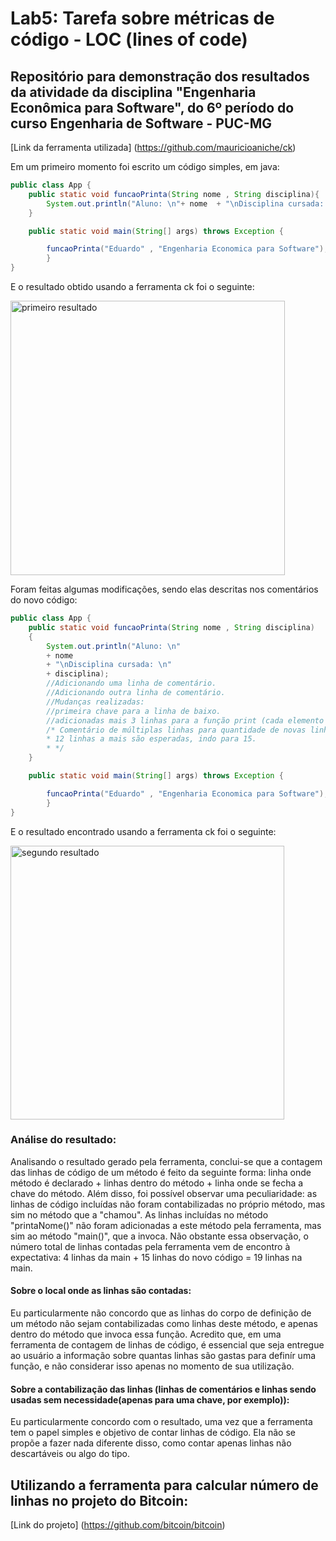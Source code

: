 # Lab5: Tarefa sobre métricas de código - LOC (lines of code)

## Repositório para demonstração dos resultados da atividade da disciplina "Engenharia Econômica para Software", do 6º período do curso Engenharia de Software - PUC-MG

[Link da ferramenta utilizada] (https://github.com/mauricioaniche/ck)

Em um primeiro momento foi escrito um código simples, em java:

```java
public class App {
    public static void funcaoPrinta(String nome , String disciplina){
        System.out.println("Aluno: \n"+ nome  + "\nDisciplina cursada: \n" + disciplina);
    }

    public static void main(String[] args) throws Exception {

        funcaoPrinta("Eduardo" , "Engenharia Economica para Software");
        }
}

```
E o resultado obtido usando a ferramenta ck foi o seguinte:

<img width="439" alt="primeiro resultado " src="https://github.com/eduardobandeiramg/Lab05/assets/69736656/957b2ad2-7ade-41bb-bc4c-8edc6b0b2cc1">

Foram feitas algumas modificações, sendo elas descritas nos comentários do novo código:

```java
public class App {
    public static void funcaoPrinta(String nome , String disciplina)
    {
        System.out.println("Aluno: \n"
        + nome 
        + "\nDisciplina cursada: \n" 
        + disciplina);
        //Adicionando uma linha de comentário.
        //Adicionando outra linha de comentário.
        //Mudanças realizadas:
        //primeira chave para a linha de baixo.
        //adicionadas mais 3 linhas para a função print (cada elemento a ser printado em uma linha diferente).
        /* Comentário de múltiplas linhas para quantidade de novas linhas esperadas:
        * 12 linhas a mais são esperadas, indo para 15.
        * */
    }

    public static void main(String[] args) throws Exception {

        funcaoPrinta("Eduardo" , "Engenharia Economica para Software");
        }
}
```
E o resultado encontrado usando a ferramenta ck foi o seguinte:

<img width="438" alt="segundo resultado" src="https://github.com/eduardobandeiramg/Lab05/assets/69736656/275bede8-b66b-4244-be99-9e28e75e242b">

### Análise do resultado:
Analisando o resultado gerado pela ferramenta, conclui-se que a contagem das linhas de código de um método é feito da seguinte forma: linha onde método é declarado + linhas dentro do método + linha onde se fecha a chave do método. 
Além disso, foi possível observar uma peculiaridade: as linhas de código incluídas não foram contabilizadas no próprio método, mas sim no método que a "chamou". As linhas incluídas no método "printaNome()" não foram adicionadas a este método pela ferramenta, mas sim ao método "main()", que a invoca. 
Não obstante essa observação, o número total de linhas contadas pela ferramenta vem de encontro à expectativa: 4 linhas da main + 15 linhas do novo código = 19 linhas na main. 
#### Sobre o local onde as linhas são contadas: 
Eu particularmente não concordo que as linhas do corpo de definição de um método não sejam contabilizadas como linhas deste método, e apenas dentro do método que invoca essa função. 
Acredito que, em uma ferramenta de contagem de linhas de código, é essencial que seja entregue ao usuário a informação sobre quantas linhas são gastas para definír uma função, e não considerar isso apenas no momento de sua utilização.
#### Sobre a contabilização das linhas (linhas de comentários e linhas sendo usadas sem necessidade(apenas para uma chave, por exemplo)):
Eu particularmente concordo com o resultado, uma vez que a ferramenta tem o papel simples e objetivo de contar linhas de código. Ela não se propõe a fazer nada diferente disso, como contar apenas linhas não descartáveis ou algo do tipo. 

## Utilizando a ferramenta para calcular número de linhas no projeto do Bitcoin:
[Link do projeto] (https://github.com/bitcoin/bitcoin)

